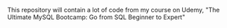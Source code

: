 This repository will contain a lot of code from my course on Udemy, 
"The Ultimate MySQL Bootcamp: Go from SQL Beginner to Expert"
